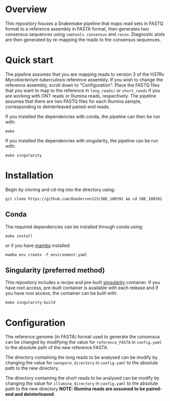 # Overview

This repository houses a Snakemake pipeline that maps read sets in FASTQ format to a reference assembly in FASTA format, then generates two consensus sequences using `samtools consensus` and `racon`. Diagnostic plots are then generated by re-mapping the reads to the consensus sequences.

# Quick start

The pipeline assumes that you are mapping reads to version 3 of the H37Rv *Mycobacterium tuberculosis* reference assembly. If you wish to change the reference assembly, scroll down to "Configuration". Place the FASTQ files that you want to map to the reference in `long_reads/` or `short_reads` if you are working with ONT reads or Illumina reads, respectively. The pipeline assumes that there are two FASTQ files for each Illumina sample, corresponding to deinterleaved paired-end reads.

If you installed the dependencies with conda, the pipeline can then be run with:

`make`

If you installed the dependencies with singularity, the pipeline can be run with:

`make singularity`

# Installation

Begin by cloning and cd-ing into the directory using:

`git clone https://github.com/Danderson123/SBE_180391 && cd SBE_180391`

## Conda

The required dependencies can be installed through conda using:

`make install`

or if you have [mamba](https://mamba.readthedocs.io/en/latest/installation/mamba-installation.html) installed:

`mamba env create -f environment.yaml`

## Singularity (preferred method)

This repository includes a recipe and pre-built [singularity]() container. If you have root access, pre-built container is available with each release and if you have root access, the container can be built with:

`make singularity-build`

# Configuration

The reference genome (in FASTA) format used to generate the consensus can be changed by modifying the value for `reference_FASTA` in `config.yaml` to the absolute path of the new reference FASTA.

The directory containing the long reads to be analysed can be modify by changing the value for `nanopore_directory` in `config.yaml` to the absolute path to the new directory.

The directory containing the short reads to be analysed can be modify by changing the value for `illumina_directory` in `config.yaml` to the absolute path to the new directory **NOTE: Illumina reads are assumed to be paired-end and deinterleaved**.
